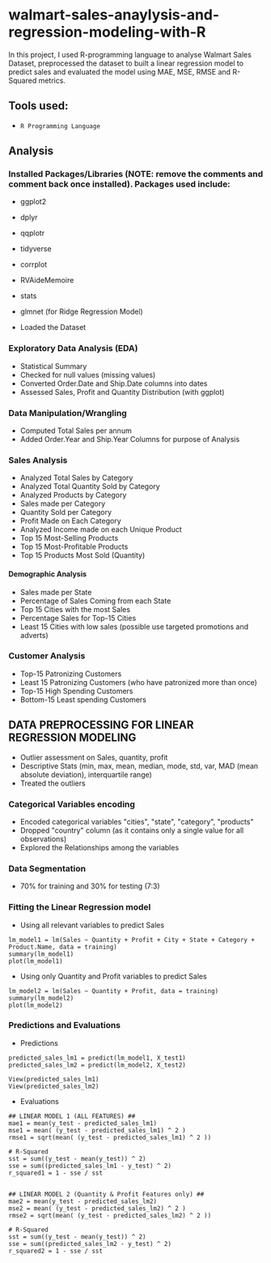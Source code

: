 # walmart-sales-anaylysis-and-regression-modeling-with-R
In this project, I used R-programming language to analyse Walmart Sales Dataset, preprocessed the dataset to built a linear regression model to predict sales and evaluated the model using  MAE, MSE, RMSE and R-Squared metrics.

## Tools used:
- `R Programming Language`

## Analysis
### Installed Packages/Libraries (NOTE: remove the comments and comment back once installed). Packages used include:
  - ggplot2
  - dplyr
  - qqplotr
  - tidyverse
  - corrplot
  - RVAideMemoire
  - stats
  - glmnet (for Ridge Regression Model)

- Loaded the Dataset

### Exploratory Data Analysis (EDA)
- Statistical Summary
- Checked for null values (missing values)
- Converted Order.Date and Ship.Date columns into dates
- Assessed Sales, Profit and Quantity Distribution (with ggplot)

### Data Manipulation/Wrangling
- Computed Total Sales per annum
- Added Order.Year and Ship.Year Columns for purpose of Analysis

### Sales Analysis
- Analyzed Total Sales by Category
- Analyzed Total Quantity Sold by Category
- Analyzed Products by Category
- Sales made per Category
- Quantity Sold per Category
- Profit Made on Each Category
- Analyzed Income made on each Unique Product
- Top 15 Most-Selling Products
- Top 15 Most-Profitable Products
- Top 15 Products Most Sold (Quantity)

#### Demographic Analysis
- Sales made per State
- Percentage of Sales Coming from each State
- Top 15 Cities with the most Sales
- Percentage Sales for Top-15 Cities
- Least 15 Cities with low sales (possible use targeted promotions and adverts)

### Customer Analysis
- Top-15 Patronizing Customers
- Least 15 Patronizing Customers (who have patronized more than once)
- Top-15 High Spending Customers
- Bottom-15 Least spending Customers


## DATA PREPROCESSING FOR LINEAR REGRESSION MODELING
- Outlier assessment on Sales, quantity, profit 
- Descriptive Stats (min, max, mean, median, mode, std, var, MAD (mean absolute deviation), interquartile range)
- Treated the outliers

### Categorical Variables encoding
- Encoded categorical variables "cities", "state", "category", "products"
- Dropped "country" column (as it contains only a single value for all observations)
- Explored the Relationships among the variables

### Data Segmentation
- 70% for training and 30% for testing (7:3)

### Fitting the Linear Regression model
- Using all relevant variables to predict Sales
```code
lm_model1 = lm(Sales ~ Quantity + Profit + City + State + Category + Product.Name, data = training)
summary(lm_model1)
plot(lm_model1)
```

- Using only Quantity and Profit variables to predict Sales
```code
lm_model2 = lm(Sales ~ Quantity + Profit, data = training)
summary(lm_model2)
plot(lm_model2)
```

### Predictions and Evaluations
- Predictions
```code
predicted_sales_lm1 = predict(lm_model1, X_test1)
predicted_sales_lm2 = predict(lm_model2, X_test2)

View(predicted_sales_lm1)
View(predicted_sales_lm2)
```

- Evaluations
```code
## LINEAR MODEL 1 (ALL FEATURES) ##
mae1 = mean(y_test - predicted_sales_lm1)
mse1 = mean( (y_test - predicted_sales_lm1) ^ 2 )
rmse1 = sqrt(mean( (y_test - predicted_sales_lm1) ^ 2 ))

# R-Squared
sst = sum((y_test - mean(y_test)) ^ 2)
sse = sum((predicted_sales_lm1 - y_test) ^ 2)
r_squared1 = 1 - sse / sst


## LINEAR MODEL 2 (Quantity & Profit Features only) ##
mae2 = mean(y_test - predicted_sales_lm2)
mse2 = mean( (y_test - predicted_sales_lm2) ^ 2 )
rmse2 = sqrt(mean( (y_test - predicted_sales_lm2) ^ 2 ))

# R-Squared
sst = sum((y_test - mean(y_test)) ^ 2)
sse = sum((predicted_sales_lm2 - y_test) ^ 2)
r_squared2 = 1 - sse / sst
```




